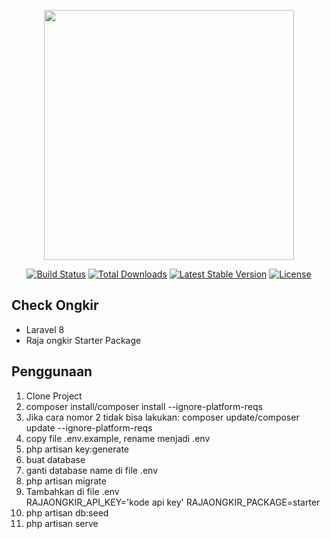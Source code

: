 <p align="center"><a href="https://laravel.com" target="_blank"><img src="https://raw.githubusercontent.com/laravel/art/master/logo-lockup/5%20SVG/2%20CMYK/1%20Full%20Color/laravel-logolockup-cmyk-red.svg" width="400"></a></p>

<p align="center">
<a href="https://travis-ci.org/laravel/framework"><img src="https://travis-ci.org/laravel/framework.svg" alt="Build Status"></a>
<a href="https://packagist.org/packages/laravel/framework"><img src="https://img.shields.io/packagist/dt/laravel/framework" alt="Total Downloads"></a>
<a href="https://packagist.org/packages/laravel/framework"><img src="https://img.shields.io/packagist/v/laravel/framework" alt="Latest Stable Version"></a>
<a href="https://packagist.org/packages/laravel/framework"><img src="https://img.shields.io/packagist/l/laravel/framework" alt="License"></a>
</p>

## Check Ongkir 
- Laravel 8
- Raja ongkir Starter Package

## Penggunaan
1. Clone Project
2. composer install/composer install --ignore-platform-reqs
3. Jika cara nomor 2 tidak bisa lakukan: composer update/composer update --ignore-platform-reqs
4. copy file .env.example, rename menjadi .env
5. php artisan key:generate
6. buat database
7. ganti database name di file .env
8. php artisan migrate
9. Tambahkan di file .env   
    RAJAONGKIR_API_KEY='kode api key'
    RAJAONGKIR_PACKAGE=starter
10. php artisan db:seed
11. php artisan serve

